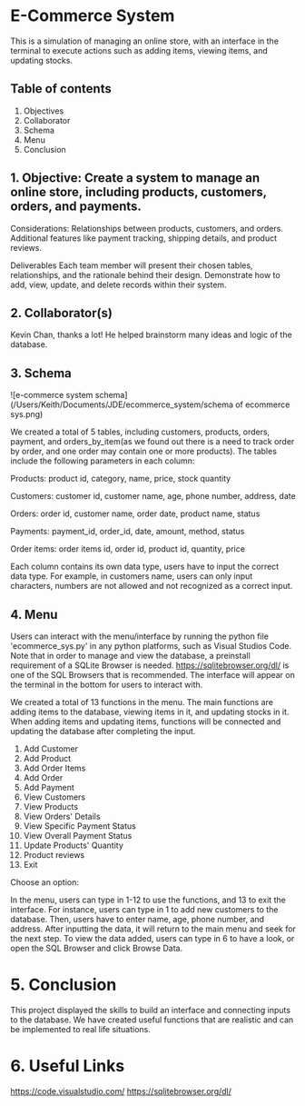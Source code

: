# E-Commerce System
This is a simulation of managing an online store, with an interface in the terminal to execute actions such as adding items, viewing items, and updating stocks. 

## Table of contents
1. Objectives
2. Collaborator
3. Schema
4. Menu
6. Conclusion




## 1. Objective: Create a system to manage an online store, including products, customers, orders, and payments.
Considerations:
Relationships between products, customers, and orders.
Additional features like payment tracking, shipping details, and product reviews.

Deliverables
Each team member will present their chosen tables, relationships, and the rationale behind their design.
Demonstrate how to add, view, update, and delete records within their system.


## 2. Collaborator(s)
Kevin Chan, thanks a lot! He helped brainstorm many ideas and logic of the database.


## 3. Schema
![e-commerce system schema](/Users/Keith/Documents/JDE/ecommerce_system/schema of ecommerce sys.png)

We created a total of 5 tables, including customers, products, orders, payment, and orders_by_item(as we found out there is a need to track order by order, and one order may contain one or more products). The tables include the following parameters in each column:

Products: product id, category, name, price, stock quantity

Customers: customer id, customer name, age, phone number, address, date 

Orders: order id, customer name, order date, product name, status

Payments: payment_id, order_id, date, amount, method, status

Order items: order items id, order id, product id, quantity, price



Each column contains its own data type, users have to input the correct data type. For example, in customers name, users can only input characters, numbers are not allowed and not recognized as a correct input.



## 4. Menu
Users can interact with the menu/interface by running the python file 'ecommerce_sys.py' in any python platforms, such as Visual Studios Code. Note that in order to manage and view the database, a preinstall requirement of a SQLite Browser is needed. https://sqlitebrowser.org/dl/ is one of the SQL Browsers that is recommended. The interface will appear on the terminal in the bottom for users to interact with.

We created a total of 13 functions in the menu. The main functions are adding items to the database, viewing items in it, and updating stocks in it. When adding items and updating items, functions will be connected and updating the database after completing the input. 


1. Add Customer
2. Add Product
3. Add Order Items
4. Add Order
5. Add Payment
6. View Customers
7. View Products
8. View Orders' Details
9. View Specific Payment Status
10. View Overall Payment Status
11. Update Products' Quantity
12. Product reviews
13. Exit

Choose an option: 

In the menu, users can type in 1-12 to use the functions, and 13 to exit the interface. For instance, users can type in 1 to add new customers to the database. Then, users have to enter name, age, phone number, and address. After inputting the data, it will return to the main menu and seek for the next step. To view the data added, users can type in 6 to have a look, or open the SQL Browser and click Browse Data.

# 5. Conclusion
This project displayed the skills to build an interface and connecting inputs to the database. We have created useful functions that are realistic and can be implemented to real life situations. 

# 6. Useful Links
https://code.visualstudio.com/
https://sqlitebrowser.org/dl/ 
